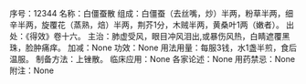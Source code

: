 序号：12344
名称：白僵蚕散
组成：白僵蚕（去丝嘴，炒）半两，粉草半两，细辛半两，旋覆花（蒸熟，焙）半两，荆芥1分，木贼半两，黄桑叶1两（嫩者）。
出处：《得效》卷十六。
主治：肺虚受风，眼目冲风泪出,或暴伤风热，白睛遮覆黑珠，脸肿痛痒。
加减：None
功效：None
用法用量：每服3钱，水1盏半煎，食后温服。
制备方法：上锉散。
临床应用：None
各家论述：None
用药禁忌：None
附注：None
